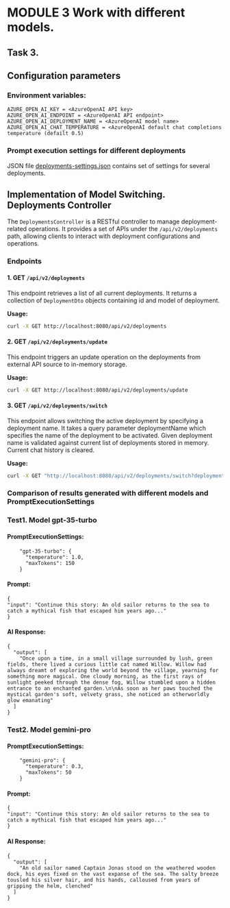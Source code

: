 # MODULE 3 Work with different models. 
## Task 3. 

## Configuration parameters
### Environment variables:
```
AZURE_OPEN_AI_KEY = <AzureOpenAI API key>
AZURE_OPEN_AI_ENDPOINT = <AzureOpenAI API endpoint>
AZURE_OPEN_AI_DEPLOYMENT_NAME = <AzureOpenAI model name>
AZURE_OPEN_AI_CHAT_TEMPERATURE = <AzureOpenAI default chat completions temperature (defailt 0.5)
```
### Prompt execution settings for different deployments
JSON file [deployments-settings.json](src/main/resources/config/deployments-settings.json)
contains set of settings for several deployments.

## Implementation of Model Switching. Deployments Controller

The `DeploymentsController` is a RESTful controller to manage deployment-related operations. 
It provides a set of APIs under the `/api/v2/deployments` path, allowing clients to interact with deployment configurations and operations.

### Endpoints
#### 1. GET `/api/v2/deployments`
This endpoint retrieves a list of all current deployments. 
It returns a collection of `DeploymentDto` objects containing id and model of deployment.

**Usage:**
```bash
curl -X GET http://localhost:8080/api/v2/deployments
```

#### 2. GET `/api/v2/deployments/update`
This endpoint triggers an update operation on the deployments from external API source to in-memory storage.

**Usage:**
```bash
curl -X GET http://localhost:8080/api/v2/deployments/update
```

#### 3. GET `/api/v2/deployments/switch`
This endpoint allows switching the active deployment by specifying a deployment name. 
It takes a query parameter deploymentName which specifies the name of the deployment to be activated.
Given deployment name is validated against current list of deployments stored in memory. 
Current chat history is cleared.

**Usage:**
```bash
curl -X GET "http://localhost:8080/api/v2/deployments/switch?deploymentName=<name>"
```

### Comparison of results generated with different models and **PromptExecutionSettings**
### Test1. Model **gpt-35-turbo**
#### PromptExecutionSettings:
```
    "gpt-35-turbo": {
      "temperature": 1.0,
      "maxTokens": 150
    }
```
#### Prompt:
```
{
"input": "Continue this story: An old sailor returns to the sea to catch a mythical fish that escaped him years ago..."
}
```
#### AI Response:
```
{
  "output": [
    "Once upon a time, in a small village surrounded by lush, green fields, there lived a curious little cat named Willow. Willow had always dreamt of exploring the world beyond the village, yearning for something more magical. One cloudy morning, as the first rays of sunlight peeked through the dense fog, Willow stumbled upon a hidden entrance to an enchanted garden.\n\nAs soon as her paws touched the mystical garden's soft, velvety grass, she noticed an otherworldly glow emanating"
  ]
}
```

### Test2. Model **gemini-pro**
#### PromptExecutionSettings:
```
    "gemini-pro": {
      "temperature": 0.3,
      "maxTokens": 50
    }
```
#### Prompt:
```
{
"input": "Continue this story: An old sailor returns to the sea to catch a mythical fish that escaped him years ago..."
}
```
#### AI Response:
```
{
  "output": [
    "An old sailor named Captain Jonas stood on the weathered wooden dock, his eyes fixed on the vast expanse of the sea. The salty breeze tousled his silver hair, and his hands, calloused from years of gripping the helm, clenched"
  ]
}
```
